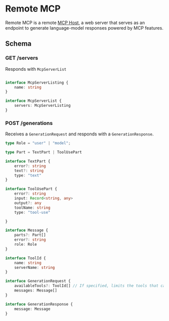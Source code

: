 # Remote MCP

Remote MCP is a remote [MCP Host](https://modelcontextprotocol.io/specification/2025-06-18/architecture),
a web server that serves as an endpoint to generate language-model responses powered by MCP features.

## Schema



### GET /servers
Responds with `McpServerList`

```typescript

interface McpServerListing {
    name: string
}

interface McpServerList {
    servers: McpServerListing
}

```

### POST /generations
Receives a `GenerationRequest` and responds with a `GenerationResponse`.
```typescript
type Role = "user" | "model";

type Part = TextPart | ToolUsePart 

interface TextPart {
    error?: string
    text?: string
    type: "text"
}

interface ToolUsePart {
    error?: string
    input: Record<string, any>
    output?: any
    toolName: string
    type: "tool-use"

}

interface Message {
    parts?: Part[]
    error?: string
    role: Role
}

interface ToolId {
    name: string
    serverName: string
}

interface GenerationRequest {
    availableTools?: ToolId[] // If specified, limits the tools that can be used
    messages: Message[]
}

interface GenerationResponse {
    message: Message
}
```

